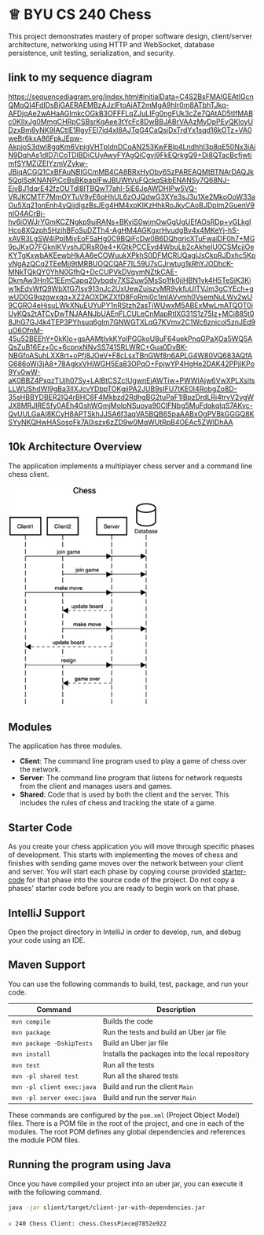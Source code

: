 # ♕ BYU CS 240 Chess

This project demonstrates mastery of proper software design, client/server architecture, networking using HTTP and WebSocket, database persistence, unit testing, serialization, and security.

## link to my sequence diagram 
https://sequencediagram.org/index.html#initialData=C4S2BsFMAIGEAtIGcnQMqQI4FdIDsBjGAERAEMBzAJzIFtoAjAT2mMgA9hIr0m8ATbhTJkq-AFDjqAe2wAHaAGImkcOGkB3OFFFLqZJuLIFg0ngFUk3cZe7QAtAD5tIfMABc0KllxJg0MmgCHRpCSBsrKgAee3tYcFc8DwBBJABrVAAzMyDpPEyQKloyUDzxBm8yNK9IACtIE1RgyFEI7id4xI8AJTqG4CaQsjDxTrdYx1sqd16kOTz+VA0weBr6kxA86FpkJEpw-AkpjoS3dwI8gqKm6VpigVHTpIdnDCoAN253KwFBlp4LndhhI3p8qE50Nx3iAiN9DqhAs1dID7iCoTDIBDiCUyAwyFYAgQiCgvj9FkEQrkgQ9+Di8QTacBcfjwtimfSYMZiZEIYzmVZvkw-JBiqACGQ1CxBFAuNBIGCmMB4CA8BRxHyOby6SzPAREAQMtBTNArDAQJk5QqlSqKNANPjCcBsBKpapIFwJBUWtVuFQckqSkbENANSy7Q68NJ-EjvBJ1dqrE42fzOUTdl8lTBQwT7ahI-5jE6JeAWDHIPw5VQ-VRJKCMTF7MmOYTuV9vE6qHhUL6zOJQdwG3XYe3sJ3u1Xe2MkoOoW33aOu5Xq21onEnh4yQijdIgzBsJEg4HM4xpKIKzHhkRoJkyCAoBJDpIm2GuenV9nIO4ACrBj-hv6iOWJrYGmKCZNgkp9uiRANs+BKviS0wjmOwGgUgUEfAOsRDp+yGLkgIHco8XQzphSHzihBFoSuDZTh4-AgHM4AGKgxrHvudgBv4x4MKeYj-hS-xAVR3LgSW4iPpIMjyEoFSaHg0C9BQjFcDw0B6DQhgricXTuFwaiDF0h7+MG9pJKxO7FGknIKVyshJDRsR0e4+KGtkPCCEyd4WbuLb2cAkhelU0CSMcjjOeKYTgKxwbAKEewbHkAA6eCOWuukXPkhS0DFMCRUQaglJsCkpRJDxhc5KpyNgAzQCq2TEeMjj9tMRBUOQCQAF7IL59U7sCJrwtug1kRhYJODhcK-MNkTQkQY0YhN0GfhQ+DcCUPVkDVqymNZtkCAE-DkmAw3Hn1C1EEmCapq20ybqdv7XS2uw5MsSp1fk0jiHBN1vk4H5TeSiK3Kiw1kEdvWfQ9WbXfG7Isv913nJc2UxUewZujszyMR9vkfuUlTVJm3gCYEch+gwUD0G9qzgwxqq+XZ2AOXDKZXfD8FoRmj0c1mIAVvmh0VsemNuLWy2wU9CGRO4eHjsuLWkXNuEUYuPY1nRStzh2asTjWUwxM5ABExMwLmATQOT0iUyKQs2tATCyDwTNJAANJbUAEnFLCULeCnMapRtlXG31S1z75Iz+MCi885t08JhG7GJ4k4TEP3PYhsuq6gIm7GNWGTXLqG7KVmv2C1Wc6znicoI5znJEd9uO6OfnM-45u52BEEhY+0kKIo+gsAAMtIykKYolPGGkoU8uF64uekPnqGPaXOa5WQ5AQsZuB16Ez+0c+6cpnxNNvSS741SRLWRC+Gua0DvBK-NBGfoASuhLXX8rt+oPfj8JOeV+F8cLsxTBnGWf8n6APLG4W80VQ683AQfAG686oWi3jA8+78AgkxVHjWGH5Ea83OPqO+FpjwYP4HgHe2DAK42PPjIKPo9Yv0wW-aK0BBZ4PxqzTUjh07Sy+LAIBtCSZcIUgwnEjAWTiw+PWWIAjw6VwXPLXsitsLLWUShdWl9gBa3IlXJcvYDbpTOKgjiPA2JUB9sIFU7tKE0I4RobgZo8D-35sHBBYDBER2IQ4rBHC6F4Mkbzd2RdhgBG2tuPaF1IBpzDrdLRi4trvV2vgWJX8MRJIRESfy0AEh4GshWGmjMolpNSuoya90ClFNbg5MuFdqkqlqS7AKvc-QyUULGaAI8KCyH8APTSkhJJSA6f3aqVA5BQB6SpaAABxOgPVBkGGGQ8KSYyNKQHwHASosoFk7A0iszx6zZD9w0MqWUtRpB4OEAc5ZWlDhAA
## 10k Architecture Overview

The application implements a multiplayer chess server and a command line chess client.

[![Sequence Diagram](10k-architecture.png)](https://sequencediagram.org/index.html#initialData=C4S2BsFMAIGEAtIGckCh0AcCGAnUBjEbAO2DnBElIEZVs8RCSzYKrgAmO3AorU6AGVIOAG4jUAEyzAsAIyxIYAERnzFkdKgrFIuaKlaUa0ALQA+ISPE4AXNABWAexDFoAcywBbTcLEizS1VZBSVbbVc9HGgnADNYiN19QzZSDkCrfztHFzdPH1Q-Gwzg9TDEqJj4iuSjdmoMopF7LywAaxgvJ3FC6wCLaFLQyHCdSriEseSm6NMBurT7AFcMaWAYOSdcSRTjTka+7NaO6C6emZK1YdHI-Qma6N6ss3nU4Gpl1ZkNrZwdhfeByy9hwyBA7mIT2KAyGGhuSWi9wuc0sAI49nyMG6ElQQA)

## Modules

The application has three modules.

- **Client**: The command line program used to play a game of chess over the network.
- **Server**: The command line program that listens for network requests from the client and manages users and games.
- **Shared**: Code that is used by both the client and the server. This includes the rules of chess and tracking the state of a game.

## Starter Code

As you create your chess application you will move through specific phases of development. This starts with implementing the moves of chess and finishes with sending game moves over the network between your client and server. You will start each phase by copying course provided [starter-code](starter-code/) for that phase into the source code of the project. Do not copy a phases' starter code before you are ready to begin work on that phase.

## IntelliJ Support

Open the project directory in IntelliJ in order to develop, run, and debug your code using an IDE.

## Maven Support

You can use the following commands to build, test, package, and run your code.

| Command                    | Description                                     |
| -------------------------- | ----------------------------------------------- |
| `mvn compile`              | Builds the code                                 |
| `mvn package`              | Run the tests and build an Uber jar file        |
| `mvn package -DskipTests`  | Build an Uber jar file                          |
| `mvn install`              | Installs the packages into the local repository |
| `mvn test`                 | Run all the tests                               |
| `mvn -pl shared test`      | Run all the shared tests                        |
| `mvn -pl client exec:java` | Build and run the client `Main`                 |
| `mvn -pl server exec:java` | Build and run the server `Main`                 |

These commands are configured by the `pom.xml` (Project Object Model) files. There is a POM file in the root of the project, and one in each of the modules. The root POM defines any global dependencies and references the module POM files.

## Running the program using Java

Once you have compiled your project into an uber jar, you can execute it with the following command.

```sh
java -jar client/target/client-jar-with-dependencies.jar

♕ 240 Chess Client: chess.ChessPiece@7852e922
```
